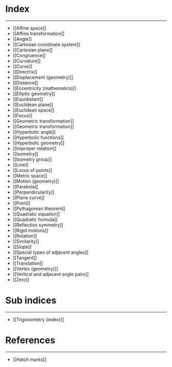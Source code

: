 # Index
---
- [[Affine space]]
- [[Affine transformation]]
- [[Angle]]
- [[Cartesian coordinate system]]
- [[Cartesian plane]]
- [[Congruence]]
- [[Curvature]]
- [[Curve]]
- [[Directrix]]
- [[Displacement (geometry)]]
- [[Distance]]
- [[Eccentricity (mathematics)]]
- [[Elliptic geometry]]
- [[Equidistant]]
- [[Euclidean plane]]
- [[Euclidean space]]
- [[Focus]]
- [[Geometric transformation]]
- [[Geometric transformation]]
- [[Hyperbolic angle]]
- [[Hyperbolic functions]]
- [[Hyperbolic geometry]]
- [[Improper rotation]]
- [[Isometry]]
- [[Isometry group]]
- [[Line]]
- [[Locus of points]]
- [[Metric space]]
- [[Motion (geometry)]]
- [[Parabola]]
- [[Perpendicularity]]
- [[Plane curve]]
- [[Point]]
- [[Pythagorean theorem]]
- [[Quadratic equation]]
- [[Quadratic formula]]
- [[Reflection symmetry]]
- [[Rigid motions]]
- [[Rotation]]
- [[Similarity]]
- [[Slope]]
- [[Special types of adjacent angles]]
- [[Tangent]]
- [[Translation]]
- [[Vertex (geometry)]]
- [[Vertical and adjacent angle pairs]]
- [[Zero]]

# Sub indices
---
- [[Trigonometry (index)]]

# References
---
- [[Hatch marks]]